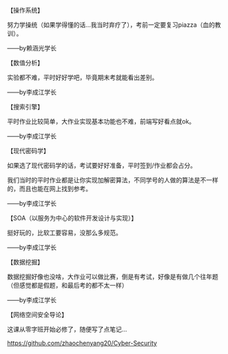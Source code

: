 【操作系统】

努力学操统（如果学得懂的话...我当时弃疗了），考前一定要复习piazza（血的教训）。

——by赖涵光学长

【数值分析】

实验都不难，平时好好学吧，毕竟期末考就能看出差别。

——by李成江学长

【搜索引擎】

平时作业比较简单，大作业实现基本功能也不难，前端写好看点就ok。

——by李成江学长

【现代密码学】

如果选了现代密码学的话，考试要好好准备，平时签到/作业都会占分。

我们当时的平时作业都是让你实现加解密算法，不同学号的人做的算法是不一样的，而且也能在网上找到参考。

——by李成江学长

【SOA（以服务为中心的软件开发设计与实现）】

挺好玩的，比软工要容易，没那么多规范。

——by李成江学长

【数据挖掘】

数据挖掘好像也没啥，大作业可以做比赛，倒是有考试，好像是有做几个往年题（但感觉都是假题，和最后考的都不太一样）

——by李成江学长

【网络空间安全导论】

这课从零字班开始必修了，随便写了点笔记...

https://github.com/zhaochenyang20/Cyber-Security
